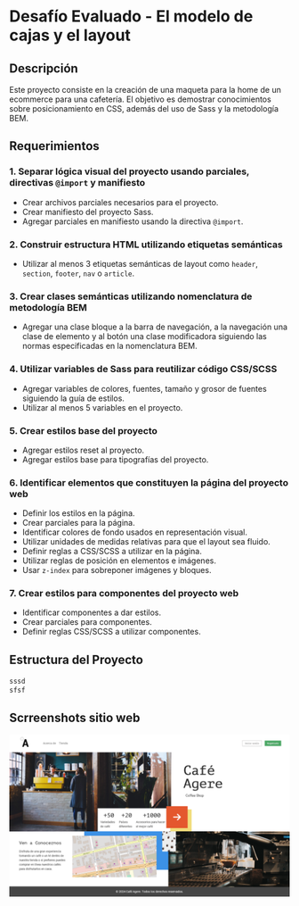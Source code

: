 # Desafío Evaluado - El modelo de cajas y el layout

## Descripción

Este proyecto consiste en la creación de una maqueta para la home de un ecommerce para una cafetería. El objetivo es demostrar conocimientos sobre posicionamiento en CSS, además del uso de Sass y la metodología BEM.

## Requerimientos

### 1. Separar lógica visual del proyecto usando parciales, directivas `@import` y manifiesto

- Crear archivos parciales necesarios para el proyecto.
- Crear manifiesto del proyecto Sass.
- Agregar parciales en manifiesto usando la directiva `@import`.

### 2. Construir estructura HTML utilizando etiquetas semánticas

- Utilizar al menos 3 etiquetas semánticas de layout como `header`, `section`, `footer`, `nav` o `article`.

### 3. Crear clases semánticas utilizando nomenclatura de metodología BEM

- Agregar una clase bloque a la barra de navegación, a la navegación una clase de elemento y al botón una clase modificadora siguiendo las normas especificadas en la nomenclatura BEM.

### 4. Utilizar variables de Sass para reutilizar código CSS/SCSS

- Agregar variables de colores, fuentes, tamaño y grosor de fuentes siguiendo la guía de estilos.
- Utilizar al menos 5 variables en el proyecto.

### 5. Crear estilos base del proyecto

- Agregar estilos reset al proyecto.
- Agregar estilos base para tipografías del proyecto.

### 6. Identificar elementos que constituyen la página del proyecto web

- Definir los estilos en la página.
- Crear parciales para la página.
- Identificar colores de fondo usados en representación visual.
- Utilizar unidades de medidas relativas para que el layout sea fluido.
- Definir reglas a CSS/SCSS a utilizar en la página.
- Utilizar reglas de posición en elementos e imágenes.
- Usar `z-index` para sobreponer imágenes y bloques.

### 7. Crear estilos para componentes del proyecto web

- Identificar componentes a dar estilos.
- Crear parciales para componentes.
- Definir reglas CSS/SCSS a utilizar componentes.

## Estructura del Proyecto

```plaintext
sssd
sfsf
```

## Scrreenshots sitio web

![screenshot sitio web Cafeteria Agere](./assets/img/Screenshot-2024-07-11Cafeteria-Agere.png)
